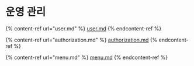 # 운영 관리

{% content-ref url="user.md" %}
[user.md](user.md)
{% endcontent-ref %}

{% content-ref url="authorization.md" %}
[authorization.md](authorization.md)
{% endcontent-ref %}

{% content-ref url="menu.md" %}
[menu.md](menu.md)
{% endcontent-ref %}


